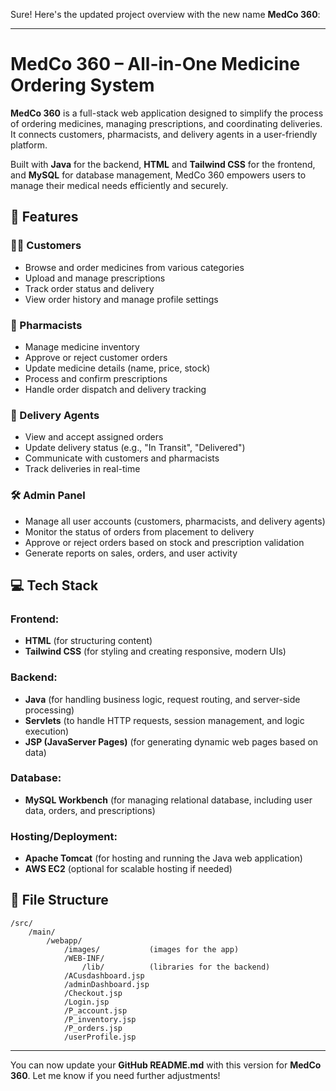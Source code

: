 Sure! Here's the updated project overview with the new name **MedCo 360**:

---

# MedCo 360 – All-in-One Medicine Ordering System

**MedCo 360** is a full-stack web application designed to simplify the process of ordering medicines, managing prescriptions, and coordinating deliveries. It connects customers, pharmacists, and delivery agents in a user-friendly platform.

Built with **Java** for the backend, **HTML** and **Tailwind CSS** for the frontend, and **MySQL** for database management, MedCo 360 empowers users to manage their medical needs efficiently and securely.

## 🚀 Features

### 🧑‍⚕️ Customers

* Browse and order medicines from various categories
* Upload and manage prescriptions
* Track order status and delivery
* View order history and manage profile settings

### 💊 Pharmacists

* Manage medicine inventory
* Approve or reject customer orders
* Update medicine details (name, price, stock)
* Process and confirm prescriptions
* Handle order dispatch and delivery tracking

### 🚚 Delivery Agents

* View and accept assigned orders
* Update delivery status (e.g., "In Transit", "Delivered")
* Communicate with customers and pharmacists
* Track deliveries in real-time

### 🛠️ Admin Panel

* Manage all user accounts (customers, pharmacists, and delivery agents)
* Monitor the status of orders from placement to delivery
* Approve or reject orders based on stock and prescription validation
* Generate reports on sales, orders, and user activity

## 💻 Tech Stack

### Frontend:

* **HTML** (for structuring content)
* **Tailwind CSS** (for styling and creating responsive, modern UIs)

### Backend:

* **Java** (for handling business logic, request routing, and server-side processing)
* **Servlets** (to handle HTTP requests, session management, and logic execution)
* **JSP (JavaServer Pages)** (for generating dynamic web pages based on data)

### Database:

* **MySQL Workbench** (for managing relational database, including user data, orders, and prescriptions)

### Hosting/Deployment:

* **Apache Tomcat** (for hosting and running the Java web application)
* **AWS EC2** (optional for scalable hosting if needed)

## 📂 File Structure

```
/src/
    /main/
        /webapp/
            /images/           (images for the app)
            /WEB-INF/
                /lib/          (libraries for the backend)
            /ACusdashboard.jsp
            /adminDashboard.jsp
            /Checkout.jsp
            /Login.jsp
            /P_account.jsp
            /P_inventory.jsp
            /P_orders.jsp
            /userProfile.jsp
```

---

You can now update your **GitHub README.md** with this version for **MedCo 360**. Let me know if you need further adjustments!
